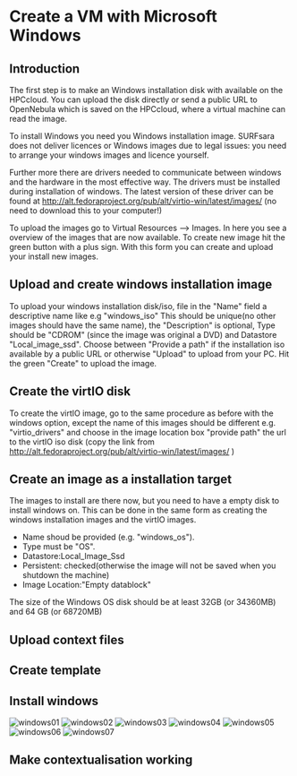# Create a VM with Microsoft Windows
## Introduction
The first step is to make an Windows installation disk with available on the HPCcloud. You can upload the disk directly or send a public URL to OpenNebula which is saved on the HPCcloud, where a virtual machine can read the image.

To install Windows you need you Windows installation image. SURFsara does not deliver licences or Windows
images due to legal issues: you need to arrange your windows images and licence yourself. 

Further more there are drivers needed to communicate between windows and the hardware in the most effective way. The drivers must be installed during installation of windows. The latest version of these driver can be found at http://alt.fedoraproject.org/pub/alt/virtio-win/latest/images/ (no
need to download this to your computer!) 

To upload the images go to Virtual Resources --> Images. In here you
see a overview of the images that are now available. To create new
image hit the green button with a plus sign. With this form you can
create and upload your install new images.


## Upload and create windows installation image

To upload your windows installation disk/iso, file in the "Name" field
a descriptive name like e.g "windows_iso" This should be unique(no
other images should have the same name), the "Description" is
optional, Type should be "CDROM" (since the image was original a DVD) and Datastore
"Local_image_ssd". Choose between "Provide a path" if the installation
iso available by a public URL or otherwise "Upload" to upload from
your PC. Hit the green "Create" to upload the image.

## Create the virtIO disk

To create the virtIO image, go to the same procedure as before with
the windows option, except the name of this images should be different
e.g. "virtio_drivers" and choose in the image location box "provide
path" the url to the virtIO iso disk (copy the link from http://alt.fedoraproject.org/pub/alt/virtio-win/latest/images/ )

## Create an image as a installation target

The images to install are there now, but you need to have a empty disk
to install windows on. This can be done in the same form as creating
the windows installation images and the virtIO images. 
* Name shoud be provided (e.g. "windows_os").  
* Type must be "OS". 
* Datastore:Local_Image_Ssd 
* Persistent: checked(otherwise the image will not be saved when you
shutdown the machine)
* Image Location:"Empty datablock"

The size of the Windows OS disk should be at least 32GB (or 34360MB)
and 64 GB (or 68720MB)




## Upload context files
## Create template
## Install windows
![windows01](https://doc.hpccloud.surfsara.nl/oortdoc/docs/raw/master/image/windows_install01.png)
![windows02](https://doc.hpccloud.surfsara.nl/oortdoc/docs/raw/master/image/windows_install02.png)
![windows03](https://doc.hpccloud.surfsara.nl/oortdoc/docs/raw/master/image/windows_install03.png)
![windows04](https://doc.hpccloud.surfsara.nl/oortdoc/docs/raw/master/image/windows_install04.png)
![windows05](https://doc.hpccloud.surfsara.nl/oortdoc/docs/raw/master/image/windows_install05.png)
![windows06](https://doc.hpccloud.surfsara.nl/oortdoc/docs/raw/master/image/windows_install06.png)
![windows07](https://doc.hpccloud.surfsara.nl/oortdoc/docs/raw/master/image/windows_install07.png)


## Make contextualisation working

